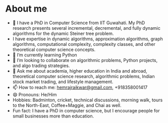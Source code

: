 # About me

<!--
**HemrajRaikwar/HemrajRaikwar** is a ✨ _special_ ✨ repository because its `README.md` (this file) appears on your GitHub profile.
Here are some ideas to get you started:

-->

- 🔭 I have a PhD in Computer Science from IIT Guwahati. My PhD research presents several incremental, decremental, and fully dynamic algorithms for the dynamic Steiner tree problem.
- I have expertise in dynamic algorithms, approximation algorithms, graph algorithms, computational complexity, complexity classes, and other theoretical computer science concepts.
- 🌱 I’m currently learning Python
- 👯 I’m looking to collaborate on algorithmic problems, Python projects, and algo trading strategies.
- 💬 Ask me about academia, higher education in India and abroad, theoretical computer science research, algorithmic problems, Indian stock market trading, and lifestyle management. 
- 📫 How to reach me: hemrajraikwar@gmail.com, +918358001417
- 😄 Pronouns: He/Him
- Hobbies: Badminton, cricket, technical discussions, morning walk, tours to the North-East, Coffee+Maggie, and Chai as well.
- Fun fact: I have a PhD in computer science, but I encourage people for small businesses more than education.

<!--
- 🤔 I’m looking for help with ...
- ⚡  ...

-->
